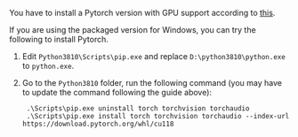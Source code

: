 You have to install a Pytorch version with GPU support according to [this](https://pytorch.org/get-started/locally/#start-locally).

If you are using the packaged version for Windows, you can try the following to install Pytorch.


1. Edit `Python3810\Scripts\pip.exe` and replace `D:\python3810\python.exe` to `python.exe`.
2. Go to the `Python3810` folder, run the following command (you may have to update the command following the guide above):

   ```
    .\Scripts\pip.exe uninstall torch torchvision torchaudio
    .\Scripts\pip.exe install torch torchvision torchaudio --index-url https://download.pytorch.org/whl/cu118
   ```
